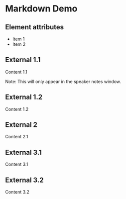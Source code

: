 # Markdown Demo



 ## Element attributes

- Item 1 <!-- .element: class="fragment" data-fragment-index="2" -->
- Item 2 <!-- .element: class="fragment" data-fragment-index="1" -->



## External 1.1

Content 1.1

Note: This will only appear in the speaker notes window.


## External 1.2

Content 1.2



## External 2

Content 2.1



## External 3.1

Content 3.1


## External 3.2

Content 3.2


